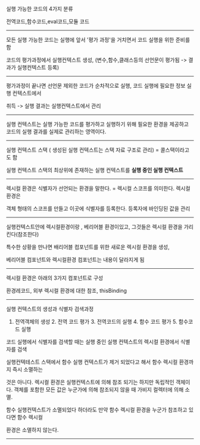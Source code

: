 실행 가능한 코드의 4가지 분류

전역코드,함수코드,eval코드,모듈 코드

---

모든 실행 가능한 코드는 실행에 앞서 '평가 과정'을 거치면서 코드 실행을 위한 준비를함

코드의 평가과정에서 실행컨텍스트 생성, (변수,함수,클래스등의 선언문이 평가됨 -> 결과가 실행컨텍스트 등록)

---

평가과정이 끝나면 선언문 제외한 코드가 순차적으로 실행, 코드 실행에 필요한 정보 실행 컨텍스트에서

취득 -> 실행 결과는 실행컨텍스트에서 관리

---

실행 컨텍스트는 실행 가능한 코드를 평가하고 실행하기 위해 필요한 환경을 제공하고 코드의 실행 결과를 실제로 관리하는 영역이다.

---

실행 컨텍스트 스택 ( 생성된 실행 컨텍스트는 스택 자료 구조로 관리) = 콜스택이라고도 함

실행 컨텍스트 스택의 최상위에 존재하는 실행 컨텍스트를 **실행 중인 실행 컨텍스트**

---

렉시컬 환경은 식별자가 선언되는 환경을 말한다. = 렉시컬 스코프를 의미한다. 렉시컬 환경은

객체 형태의 스코프를 만들고 이곳에 식별자를 등록한다. 등록자에 바인딩된 값을 관리

---

실행컨텍스트안에 렉시컬환경이랑 , 베리어블 환경이있고, 그것들은 렉시컬 환경을 가리킨다(참조한다)

특수한 상황을 만나면 배리어블 컴포넌트를 위한 새로운 렉시컬 환경을 생성,

베리어블 컴포넌트와 렉시컬환경 컴포넌트는 내용이 달라지게 됨

---

렉시컬 환경은 아래의 3가지 컴포넌트로 구성 

환경레코드, 외부 렉시컬 환경에 대한 참조, thisBinding

---

실행 컨텍스트의 생성과 식별자 검색과정

1. 전역객체의 생성 2. 전역 코드 평가 3. 전역코드의 실행 4. 함수 코드 평가 5. 함수코드 실행



코드 실행에서 식별자를 검색할 때는 실행 중인 실행 컨텍스트의 렉시컬 환경에서 식별자를 검색



실행컨텍테스트 스택에서 함수 실행 컨텍스트가 제거 되었다고 해서 함수 렉시컬 환경까지 즉시 소멸하는

것은 아니다. 렉시컬 환경은 실행컨텍스트에 의해 참조 되기는 하지만 독립적인 객체이다. 객체를 포함한 모든 값은 누군가에 의해 참조되지 않을 때 가비지 컬렉터에 의해 소멸.

함수 실행컨텍스트가 소멸되었다 하더라도 만약 함수 렉시컬 환경을 누군가 참조하고 있다면 함수 렉시컬

환경은 소멸하지 않는다.

---

